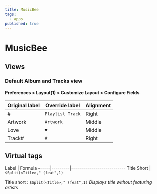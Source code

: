 ```yaml
---
title: MusicBee
tags:
  - apps
published: true
---
```


# MusicBee

## Views

### Default Album and Tracks view

#### Preferences > Layout(1) > Customize Layout > Configure Fields

Original label | Override label   | Alignment
---------------|------------------|----------
#              | `Playlist Track` | Right
Artwork        | `Artwork`        | Middle
Love           | `♥`              | Middle
Track#         | ` # `            | Right


## Virtual tags

Label | Formula 
------|---------|---------------------------
Title Short | `$Split(<Title>," (feat",1)` 




Title short
: `$Split(<Title>," (feat",1)`
  _Displays title without featuring artists_





